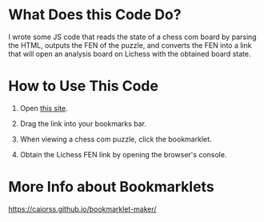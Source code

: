 # What Does this Code Do?

I wrote some JS code that reads the state of a chess com board by parsing the HTML, outputs the FEN of the puzzle, and converts the FEN into a link that will open an analysis board on Lichess with the obtained board state.   

# How to Use This Code

1. Open [this site](https://strawstack.github.io/ChessComPuzzleToLichess/).

2. Drag the link into your bookmarks bar.

3. When viewing a chess com puzzle, click the bookmarklet.

4. Obtain the Lichess FEN link by opening the browser's console.


# More Info about Bookmarklets

https://caiorss.github.io/bookmarklet-maker/
